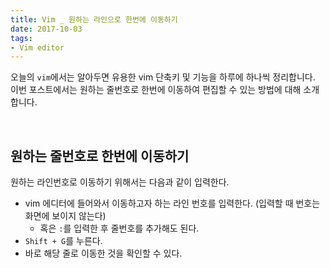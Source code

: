 ```yaml
---
title: Vim _ 원하는 라인으로 한번에 이동하기
date: 2017-10-03
tags:
- Vim editor
---
```



오늘의 `vim`에서는 알아두면 유용한 vim 단축키 및 기능을 하루에 하나씩 정리합니다. 이번 포스트에서는 원하는 줄번호로 한번에 이동하여 편집할 수 있는 방법에 대해 소개합니다.

<br>

## 원하는 줄번호로 한번에 이동하기

원하는 라인번호로 이동하기 위해서는 다음과 같이 입력한다.

- vim 에디터에 들어와서 이동하고자 하는 라인 번호를 입력한다. (입력할 때 번호는 화면에 보이지 않는다)
	- 혹은 `:`를 입력한 후 줄번호를 추가해도 된다.
- `Shift + G`를 누른다.
- 바로 해당 줄로 이동한 것을 확인할 수 있다.

<br>

